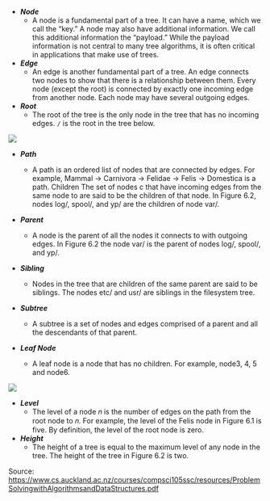 - ***Node***
    - A node is a fundamental part of a tree. It can have a name, which we call the “key.”
A node may also have additional information. We call this additional information the
“payload.” While the payload information is not central to many tree algorithms, it is
often critical in applications that make use of trees.
- ***Edge*** 
    - An edge is another fundamental part of a tree. An edge connects two nodes to show
that there is a relationship between them. Every node (except the root) is connected by
exactly one incoming edge from another node. Each node may have several outgoing
edges.
- ***Root*** 
    - The root of the tree is the only node in the tree that has no incoming edges. `/` is the root in the tree below.
    
![](https://s3.amazonaws.com/f.cl.ly/items/2c3l1c3j113i3n3y343z/tree_file_system.png)
    
- ***Path*** 
    - A path is an ordered list of nodes that are connected by edges. For example, Mammal →
Carnivora → Felidae → Felis → Domestica is a path.
Children The set of nodes c that have incoming edges from the same node to are said to be the
children of that node. In Figure 6.2, nodes log/, spool/, and yp/ are the children of node
var/.
- ***Parent*** 
    - A node is the parent of all the nodes it connects to with outgoing edges. In Figure 6.2
the node var/ is the parent of nodes log/, spool/, and yp/.

- ***Sibling*** 
    - Nodes in the tree that are children of the same parent are said to be siblings. The nodes
etc/ and usr/ are siblings in the filesystem tree.
- ***Subtree*** 
    - A subtree is a set of nodes and edges comprised of a parent and all the descendants of
that parent.
- ***Leaf Node*** 
    - A leaf node is a node that has no children. For example, node3, 4, 5 and node6.

![](https://s3.amazonaws.com/f.cl.ly/items/0t342r0q3g333E2r2p1h/tree_edges_nodes.png)

- ***Level*** 
    - The level of a node 𝑛 is the number of edges on the path from the root node to 𝑛. For
example, the level of the Felis node in Figure 6.1 is five. By definition, the level of the
root node is zero.
- ***Height*** 
    - The height of a tree is equal to the maximum level of any node in the tree. The height
of the tree in Figure 6.2 is two.

Source: https://www.cs.auckland.ac.nz/courses/compsci105ssc/resources/ProblemSolvingwithAlgorithmsandDataStructures.pdf
